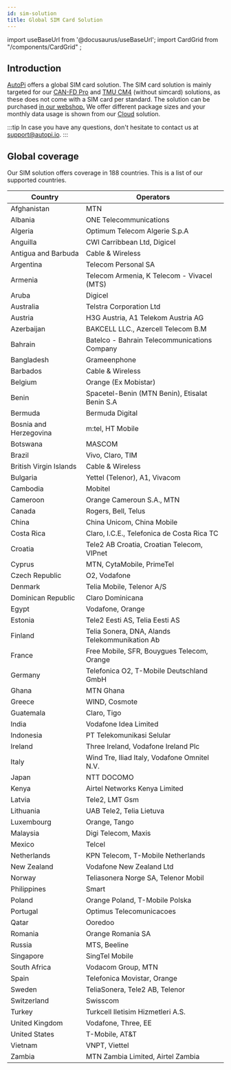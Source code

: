 ```yaml
---
id: sim-solution
title: Global SIM Card Solution
---
```

import useBaseUrl from '@docusaurus/useBaseUrl';
import CardGrid from "/components/CardGrid" ;

## Introduction
[AutoPi](https://www.autopi.io) offers a global SIM card solution. The SIM card solution is mainly targeted for our [CAN-FD Pro](https://www.autopi.io/hardware/autopi-canfd-pro) and [TMU CM4](https://www.autopi.io/hardware/autopi-tmu-cm4) (without simcard) solutions, as these does not come with a SIM card per standard. 
The solution can be purchased <a href="https://shop.autopi.io/products/global-sim-card-solution">in our webshop.</a> We offer different package sizes and your monthly data usage is shown from our [Cloud](https://www.autopi.io/software-platform/cloud-management) solution. 

:::tip
In case you have any questions, don't hesitate to contact us at [support@autopi.io](mailto:support@autopi.io).
:::

## Global coverage

Our SIM solution offers coverage in 188 countries. This is a list of our supported countries. 


| Country                | Operators                                      |
|------------------------|-----------------------------------------------|
| Afghanistan            | MTN                                           |
| Albania                | ONE Telecommunications                        |
| Algeria                | Optimum Telecom Algerie S.p.A                 |
| Anguilla               | CWI Carribbean Ltd, Digicel                   |
| Antigua and Barbuda    | Cable & Wireless                              |
| Argentina              | Telecom Personal SA                           |
| Armenia                | Telecom Armenia, K Telecom - Vivacel (MTS)    |
| Aruba                  | Digicel                                       |
| Australia              | Telstra Corporation Ltd                       |
| Austria                | H3G Austria, A1 Telekom Austria AG           |
| Azerbaijan             | BAKCELL LLC., Azercell Telecom B.M            |
| Bahrain                | Batelco - Bahrain Telecommunications Company  |
| Bangladesh             | Grameenphone                                  |
| Barbados               | Cable & Wireless                              |
| Belgium                | Orange (Ex Mobistar)                          |
| Benin                  | Spacetel-Benin (MTN Benin), Etisalat Benin S.A|
| Bermuda                | Bermuda Digital                               |
| Bosnia and Herzegovina | m:tel, HT Mobile                              |
| Botswana               | MASCOM                                        |
| Brazil                 | Vivo, Claro, TIM                              |
| British Virgin Islands | Cable & Wireless                              |
| Bulgaria               | Yettel (Telenor), A1, Vivacom                 |
| Cambodia               | Mobitel                                       |
| Cameroon               | Orange Cameroun S.A., MTN                     |
| Canada                 | Rogers, Bell, Telus                          |
| China                  | China Unicom, China Mobile                    |
| Costa Rica             | Claro, I.C.E., Telefonica de Costa Rica TC    |
| Croatia                | Tele2 AB Croatia, Croatian Telecom, VIPnet    |
| Cyprus                 | MTN, CytaMobile, PrimeTel                    |
| Czech Republic         | O2, Vodafone                                  |
| Denmark                | Telia Mobile, Telenor A/S                     |
| Dominican Republic     | Claro Dominicana                              |
| Egypt                  | Vodafone, Orange                              |
| Estonia                | Tele2 Eesti AS, Telia Eesti AS                |
| Finland                | Telia Sonera, DNA, Alands Telekommunikation Ab|
| France                 | Free Mobile, SFR, Bouygues Telecom, Orange    |
| Germany                | Telefonica O2, T-Mobile Deutschland GmbH      |
| Ghana                  | MTN Ghana                                     |
| Greece                 | WIND, Cosmote                                 |
| Guatemala              | Claro, Tigo                                   |
| India                  | Vodafone Idea Limited                         |
| Indonesia              | PT Telekomunikasi Selular                     |
| Ireland                | Three Ireland, Vodafone Ireland Plc           |
| Italy                  | Wind Tre, Iliad Italy, Vodafone Omnitel N.V.  |
| Japan                  | NTT DOCOMO                                    |
| Kenya                  | Airtel Networks Kenya Limited                 |
| Latvia                 | Tele2, LMT Gsm                                |
| Lithuania              | UAB Tele2, Telia Lietuva                      |
| Luxembourg             | Orange, Tango                                 |
| Malaysia               | Digi Telecom, Maxis                           |
| Mexico                 | Telcel                                        |
| Netherlands            | KPN Telecom, T-Mobile Netherlands             |
| New Zealand            | Vodafone New Zealand Ltd                      |
| Norway                 | Teliasonera Norge SA, Telenor Mobil           |
| Philippines            | Smart                                         |
| Poland                 | Orange Poland, T-Mobile Polska                |
| Portugal               | Optimus Telecomunicacoes                      |
| Qatar                  | Ooredoo                                       |
| Romania                | Orange Romania SA                             |
| Russia                 | MTS, Beeline                                  |
| Singapore              | SingTel Mobile                                |
| South Africa           | Vodacom Group, MTN                            |
| Spain                  | Telefonica Movistar, Orange                   |
| Sweden                 | TeliaSonera, Tele2 AB, Telenor                |
| Switzerland            | Swisscom                                      |
| Turkey                 | Turkcell Iletisim Hizmetleri A.S.             |
| United Kingdom         | Vodafone, Three, EE                           |
| United States          | T-Mobile, AT&T                                |
| Vietnam                | VNPT, Viettel                                 |
| Zambia                 | MTN Zambia Limited, Airtel Zambia             |



